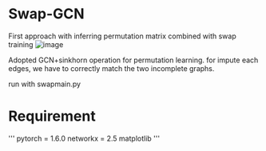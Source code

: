 # Swap-GCN
First approach with inferring permutation matrix combined with swap training
![image](https://user-images.githubusercontent.com/35905280/95421438-6af37e00-0978-11eb-88be-b2c041dcf9c2.png)

Adopted GCN+sinkhorn operation for permutation learning.
for impute each edges, we have to correctly match the two incomplete graphs.


run with swapmain.py

# Requirement
'''
pytorch = 1.6.0 
networkx = 2.5
 matplotlib
''' 

